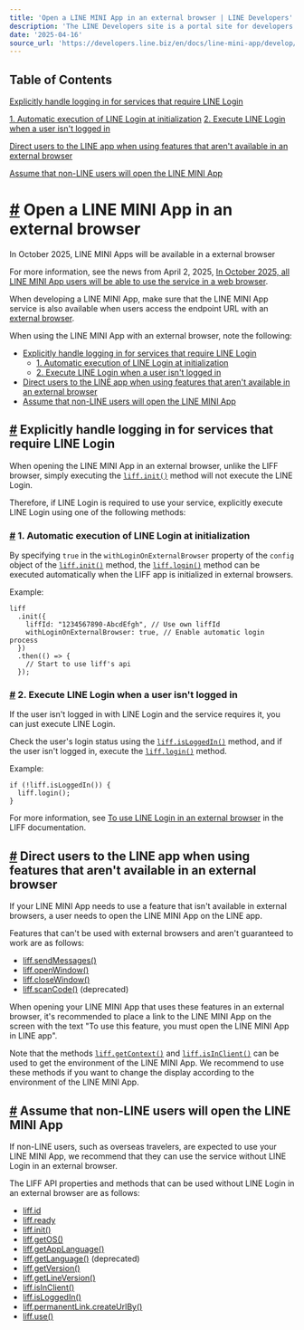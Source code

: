 ```yaml
---
title: 'Open a LINE MINI App in an external browser | LINE Developers'
description: 'The LINE Developers site is a portal site for developers. It contains documents and tools that will help you use our various developer products. Creating LINE Login and Messaging API applications and services has never been easier!'
date: '2025-04-16'
source_url: 'https://developers.line.biz/en/docs/line-mini-app/develop/external-browser/'
---
```


## Table of Contents

[Explicitly handle logging in for services that require LINE Login](#execute-line-login)

[1\. Automatic execution of LINE Login at initialization](#execute-line-login-01) [2\. Execute LINE Login when a user isn't logged in](#execute-line-login-02)

[Direct users to the LINE app when using features that aren't available in an external browser](#unavailable-in-external-browser)

[Assume that non-LINE users will open the LINE MINI App](#non-line-users)

# [#](#page-title) Open a LINE MINI App in an external browser

In October 2025, LINE MINI Apps will be available in a external browser

For more information, see the news from April 2, 2025, [In October 2025, all LINE MINI App users will be able to use the service in a web browser](../../../../en/news/2025/04/02/mini-app-browser.md).

When developing a LINE MINI App, make sure that the LINE MINI App service is also available when users access the endpoint URL with an [external browser](../../../../en/glossary.md#external-browser).

When using the LINE MINI App with an external browser, note the following:

- [Explicitly handle logging in for services that require LINE Login](#execute-line-login)
  - [1\. Automatic execution of LINE Login at initialization](#execute-line-login-01)
  - [2\. Execute LINE Login when a user isn't logged in](#execute-line-login-02)
- [Direct users to the LINE app when using features that aren't available in an external browser](#unavailable-in-external-browser)
- [Assume that non-LINE users will open the LINE MINI App](#non-line-users)

## [#](#execute-line-login) Explicitly handle logging in for services that require LINE Login

When opening the LINE MINI App in an external browser, unlike the LIFF browser, simply executing the [`liff.init()`](../../../../en/reference/liff.md#initialize-liff-app) method will not execute the LINE Login.

Therefore, if LINE Login is required to use your service, explicitly execute LINE Login using one of the following methods:

### [#](#execute-line-login-01) 1. Automatic execution of LINE Login at initialization

By specifying `true` in the `withLoginOnExternalBrowser` property of the `config` object of the [`liff.init()`](../../../../en/reference/liff.md#initialize-liff-app) method, the [`liff.login()`](../../../../en/reference/liff.md#login) method can be executed automatically when the LIFF app is initialized in external browsers.

Example:

```
liff
  .init({
    liffId: "1234567890-AbcdEfgh", // Use own liffId
    withLoginOnExternalBrowser: true, // Enable automatic login process
  })
  .then(() => {
    // Start to use liff's api
  });
```

### [#](#execute-line-login-02) 2. Execute LINE Login when a user isn't logged in

If the user isn't logged in with LINE Login and the service requires it, you can just execute LINE Login.

Check the user's login status using the [`liff.isLoggedIn()`](../../../../en/reference/liff.md#is-logged-in) method, and if the user isn't logged in, execute the [`liff.login()`](../../../../en/reference/liff.md#login) method.

Example:

```
if (!liff.isLoggedIn()) {
  liff.login();
}
```

For more information, see [To use LINE Login in an external browser](../../../../en/docs/liff/developing-liff-apps.md#to-use-line-login-in-external-browser) in the LIFF documentation.

## [#](#unavailable-in-external-browser) Direct users to the LINE app when using features that aren't available in an external browser

If your LINE MINI App needs to use a feature that isn't available in external browsers, a user needs to open the LINE MINI App on the LINE app.

Features that can't be used with external browsers and aren't guaranteed to work are as follows:

- [liff.sendMessages()](../../../../en/reference/liff.md#send-messages)
- [liff.openWindow()](../../../../en/reference/liff.md#open-window)
- [liff.closeWindow()](../../../../en/reference/liff.md#close-window)
- [liff.scanCode()](../../../../en/reference/liff.md#scan-code) (deprecated)

When opening your LINE MINI App that uses these features in an external browser, it's recommended to place a link to the LINE MINI App on the screen with the text "To use this feature, you must open the LINE MINI App in LINE app".

Note that the methods [`liff.getContext()`](../../../../en/reference/liff.md#get-context) and [`liff.isInClient()`](../../../../en/reference/liff.md#is-in-client) can be used to get the environment of the LINE MINI App. We recommend to use these methods if you want to change the display according to the environment of the LINE MINI App.

## [#](#non-line-users) Assume that non-LINE users will open the LINE MINI App

If non-LINE users, such as overseas travelers, are expected to use your LINE MINI App, we recommend that they can use the service without LINE Login in an external browser.

The LIFF API properties and methods that can be used without LINE Login in an external browser are as follows:

- [liff.id](../../../../en/reference/liff.md#id)
- [liff.ready](../../../../en/reference/liff.md#ready)
- [liff.init()](../../../../en/reference/liff.md#initialize-liff-app)
- [liff.getOS()](../../../../en/reference/liff.md#get-os)
- [liff.getAppLanguage()](../../../../en/reference/liff.md#get-app-language)
- [liff.getLanguage()](../../../../en/reference/liff.md#get-language) (deprecated)
- [liff.getVersion()](../../../../en/reference/liff.md#get-version)
- [liff.getLineVersion()](../../../../en/reference/liff.md#get-line-version)
- [liff.isInClient()](../../../../en/reference/liff.md#is-in-client)
- [liff.isLoggedIn()](../../../../en/reference/liff.md#is-logged-in)
- [liff.permanentLink.createUrlBy()](../../../../en/reference/liff.md#permanent-link-create-url-by)
- [liff.use()](../../../../en/reference/liff.md#use)

